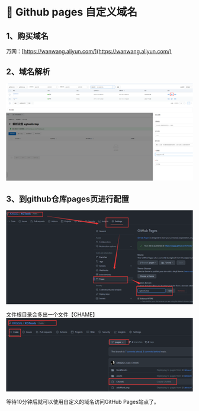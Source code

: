 # 🤳 Github pages 自定义域名

## 1、购买域名

万网：[https://wanwang.aliyun.com/](https://wanwang.aliyun.com/)

## 2、域名解析
![图 10](img/3bb174bb6faf2c3837c06fbd9795b0564ad572c51b59ae5e87146a9948428bc4.png)    
![图 11](img/00cdda2a67a7038f15a98100b1eef20ff2a70493e3960838ce940bfbacd74de7.png)  

## 3、到github仓库pages页进行配置
![图 12](img/8cc7739de9ac5bbc40eb428087fe368d488ca4dd5a0ed407f913c0f7d82172d4.png)  

文件根目录会多出一个文件【CHAME】
![图 13](img/8c3371f33481e9caf3c163def33f7f628ff81d30c5b585b725cd75bf0cbcb0b8.png)  

等待10分钟后就可以使用自定义的域名访问GitHub Pages站点了。